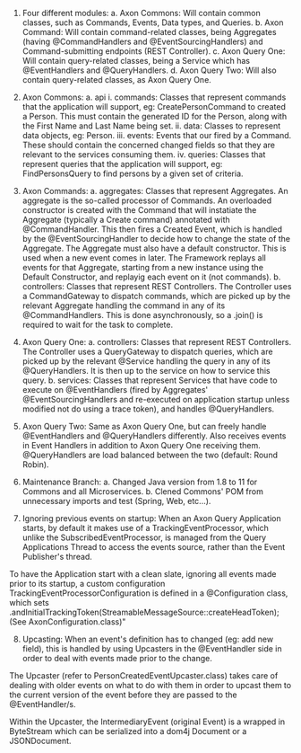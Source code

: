 1. Four different modules:
    a. Axon Commons: Will contain common classes, such as Commands, Events, Data types, and Queries.
    b. Axon Command: Will contain command-related classes, being Aggregates (having @CommandHandlers and @EventSourcingHandlers) and Command-submitting endpoints (REST Controller).
    c. Axon Query One: Will contain query-related classes, being a Service which has @EventHandlers and @QueryHandlers.
    d. Axon Query Two: Will also contain query-related classes, as Axon Query One.
    
2. Axon Commons: 
    a. api
        i. commands: Classes that represent commands that the application will support, eg: CreatePersonCommand to created a Person. This must contain the generated ID for the Person, along with the First Name and Last Name being set.
        ii. data: Classes to represent data objects, eg: Person.
        iii. events: Events that our fired by a Command. These should contain the concerned changed fields so that they are relevant to the services consuming them.
        iv. queries: Classes that represent queries that the application will support, eg: FindPersonsQuery to find persons by a given set of criteria.
        
3. Axon Commands:
    a. aggregates: Classes that represent Aggregates. An aggregate is the so-called processor of Commands. An overloaded constructor is created with the Command that will instatiate the Aggregate (typically a Create command) annotated with @CommandHandler. This then fires a Created Event, which is handled by the @EventSourcingHandler to decide how to change the state of the Aggregate. The Aggregate must also have a default constructor. This is used when a new event comes in later. The Framework replays all events for that Aggregate, starting from a new instance using the Default Constructor, and replayig each event on it (not commands).
    b. controllers: Classes that represent REST Controllers. The Controller uses a CommandGateway to dispatch commands, which are picked up by the relevant Aggregate handling the command in any of its @CommandHandlers. This is done asynchronously, so a .join() is required to wait for the task to complete.
    
4. Axon Query One:
    a. controllers: Classes that represent REST Controllers. The Controller uses a QueryGateway to dispatch queries, which are picked up by the relevant @Service handling the query in any of its @QueryHandlers. It is then up to the service on how to service this query.
    b. services: Classes that represent Services that have code to execute on @EventHandlers (fired by Aggregates' @EventSourcingHandlers and re-executed on application startup unless modified not do using a trace token), and handles @QueryHandlers.
    
5. Axon Query Two: Same as Axon Query One, but can freely handle @EventHandlers and @QueryHandlers differently. Also receives events in Event Handlers in addition to Axon Query One receiving them. @QueryHandlers are load balanced between the two (default: Round Robin).

6. Maintenance Branch:
    a. Changed Java version from 1.8 to 11 for Commons and all Microservices.
    b. Clened Commons' POM from unnecessary imports and test (Spring, Web, etc...).
    
7. Ignoring previous events on startup: When an Axon Query Application starts, by default it makes use of a TrackingEventProcessor, which unlike the SubscribedEventProcessor, is managed from the Query Applications Thread to access the events source, rather than the Event Publisher's thread.

To have the Application start with a clean slate, ignoring all events made prior to its startup, a custom configuration TrackingEventProcessorConfiguration is defined in a @Configuration class, which sets .andInitialTrackingToken(StreamableMessageSource::createHeadToken); (See AxonConfiguration.class)"

8. Upcasting: When an event's definition has to changed (eg: add new field), this is handled by using Upcasters in the @EventHandler side in order to deal with events made prior to the change.

The Upcaster (refer to PersonCreatedEventUpcaster.class) takes care of dealing with older events on what to do with them in order to upcast them to the current version of the event before they are passed to the @EventHandler/s.

Within the Upcaster, the IntermediaryEvent (original Event) is a wrapped in ByteStream which can be serialized into a dom4j Document or a JSONDocument.